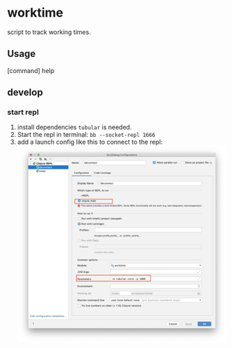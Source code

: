# worktime

script to track working times.
## Usage
[command] help

## develop
### start repl
1. install dependencies `tubular` is needed.
1. Start the repl in terminal: `bb --socket-repl 1666`
1. add a launch config like this to connect to the repl: ![config](repl-launch%20config.png)

